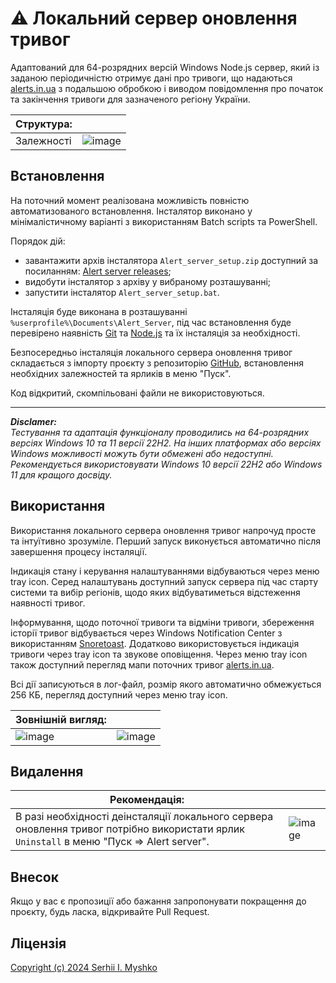 # ⚠ Локальний сервер оновлення тривог

Адаптований для 64-розрядних версій Windows Node.js сервер, який із заданою періодичністю отримує дані про тривоги, що надаються [alerts.in.ua](https://alerts.in.ua/) з подальшою обробкою і виводом повідомлення про початок та закінчення тривоги для зазначеного регіону України.

| Структура: |  |
| --- | --- |
| Залежності | ![image](https://github.com/sergeiown/Alert_Server/assets/112722061/08280db3-bf47-4b51-bc90-ab4b5d1dc5c0) |

## Встановлення

На поточний момент реалізована можливість повністю автоматизованого встановлення. Інсталятор виконано у мінімалістичному варіанті з використанням Batch scripts та PowerShell.

Порядок дій:
- завантажити архів інсталятора `Alert_server_setup.zip` доступний за посиланням: [Alert server releases](https://github.com/sergeiown/Alert_Server/releases);
- видобути інсталятор з архіву у вибраному розташуванні;
- запустити інсталятор `Alert_server_setup.bat`.

Інсталяція буде виконана в розташуванні `%userprofile%\Documents\Alert_Server`, під час встановлення буде перевірено наявність [Git](https://git-scm.com/) та [Node.js](https://nodejs.org/en) та їх інсталяція за необхідності.

Безпосередньо інсталяція локального сервера оновлення тривог складається з імпорту проєкту з репозиторію [GitHub](https://github.com/sergeiown/Alert_Server), встановлення необхідних залежностей та ярликів в меню "Пуск".

Код відкритий, скомпільовані файли не використовуються.

---
***Disclamer:***  
*Тестування та адаптація функціоналу проводились на 64-розрядних версіях Windows 10 та 11 версії 22H2.*
*На інших платформах або версіях Windows можливості можуть бути обмежені або недоступні.*
*Рекомендується використовувати Windows 10 версії 22H2 або Windows 11 для кращого досвіду.*

## Використання

Використання локального сервера оновлення тривог напрочуд просте та інтуїтивно зрозуміле. Перший запуск виконується автоматично після завершення процесу інсталяції.

Індикація стану і керування налаштуваннями відбуваються через меню tray icon. Серед налаштувань доступний запуск сервера під час старту системи та вибір регіонів, щодо яких відбуватиметься відстеження наявності тривог.

Інформування, щодо поточної тривоги та відміни тривоги, збереження історії тривог відбувається через Windows Notification Center з використанням [Snoretoast](https://github.com/KDE/snoretoast). Додатково використовується індикація тривоги через tray icon та звукове оповіщення. Через меню tray icon також доступний перегляд мапи поточних тривог [alerts.in.ua](https://alerts.in.ua/).

Всі дії записуються в лог-файл, розмір якого автоматично обмежується 256 КБ, перегляд доступний через меню tray icon.

| Зовнішній вигляд:  | |
| --- | --- | 
| ![image](https://github.com/sergeiown/Alert_Server/assets/112722061/967cfb51-a668-4bfb-8028-f0d4067d4469) | ![image](https://github.com/sergeiown/Alert_Server/assets/112722061/7b2c63d6-eacb-47ee-b92c-956801682c0b) | 
## Видалення

| Рекомендація: |  |
| --- | --- |
| В разі необхідності деінсталяції локального сервера оновлення тривог потрібно використати ярлик `Uninstall` в меню "Пуск => Alert server". | ![image](https://github.com/sergeiown/Alert_Server/assets/112722061/139ee2ee-e07c-44b7-b2a2-4e42c8542dea) |

## Внесок

Якщо у вас є пропозиції або бажання запропонувати покращення до проєкту, будь ласка, відкривайте Pull Request.

## Ліцензія

[Copyright (c) 2024 Serhii I. Myshko](https://github.com/sergeiown/Current_Alert/blob/main/LICENSE)

